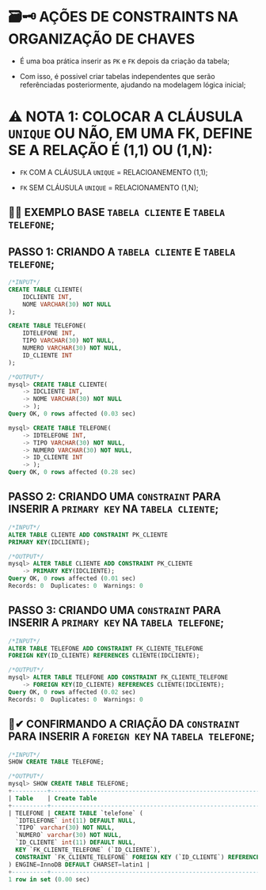 # 🗃🗝 **AÇÕES DE CONSTRAINTS NA ORGANIZAÇÃO DE CHAVES**

- É uma boa prática inserir as `PK` e `FK` depois da criação da tabela;

- Com isso, é possivel criar tabelas independentes que serão referênciadas posteriormente, ajudando na modelagem lógica inicial;

# ⚠ **NOTA 1:** COLOCAR A CLÁUSULA `UNIQUE` OU NÃO, EM UMA FK, DEFINE SE A RELAÇÃO É (1,1) OU (1,N):

- `FK` COM A CLÁUSULA `UNIQUE` = RELACIOANEMENTO (1,1);

- `FK` SEM CLÁUSULA `UNIQUE` = RELACIONAMENTO (1,N);


## 👩‍🏫 **EXEMPLO BASE** `TABELA CLIENTE` E `TABELA TELEFONE`;


## **PASSO 1:** CRIANDO A `TABELA CLIENTE` E `TABELA TELEFONE`;
```SQL
/*INPUT*/
CREATE TABLE CLIENTE(
	IDCLIENTE INT,
	NOME VARCHAR(30) NOT NULL
);

CREATE TABLE TELEFONE(
	IDTELEFONE INT,
	TIPO VARCHAR(30) NOT NULL,
	NUMERO VARCHAR(30) NOT NULL,
	ID_CLIENTE INT	
);

/*OUTPUT*/
mysql> CREATE TABLE CLIENTE(
    -> IDCLIENTE INT,
    -> NOME VARCHAR(30) NOT NULL
    -> );
Query OK, 0 rows affected (0.03 sec)

mysql> CREATE TABLE TELEFONE(
    -> IDTELEFONE INT,
    -> TIPO VARCHAR(30) NOT NULL,
    -> NUMERO VARCHAR(30) NOT NULL,
    -> ID_CLIENTE INT
    -> );
Query OK, 0 rows affected (0.28 sec)
```

## **PASSO 2:** CRIANDO UMA `CONSTRAINT` PARA INSERIR A `PRIMARY KEY` NA `TABELA CLIENTE`;
```SQL
/*INPUT*/
ALTER TABLE CLIENTE ADD CONSTRAINT PK_CLIENTE
PRIMARY KEY(IDCLIENTE);

/*OUTPUT*/
mysql> ALTER TABLE CLIENTE ADD CONSTRAINT PK_CLIENTE
    -> PRIMARY KEY(IDCLIENTE);
Query OK, 0 rows affected (0.01 sec)
Records: 0  Duplicates: 0  Warnings: 0
```

## **PASSO 3:** CRIANDO UMA `CONSTRAINT` PARA INSERIR A `PRIMARY KEY` NA `TABELA TELEFONE`;
```SQL
/*INPUT*/
ALTER TABLE TELEFONE ADD CONSTRAINT FK_CLIENTE_TELEFONE
FOREIGN KEY(ID_CLIENTE) REFERENCES CLIENTE(IDCLIENTE);

/*OUTPUT*/
mysql> ALTER TABLE TELEFONE ADD CONSTRAINT FK_CLIENTE_TELEFONE
    -> FOREIGN KEY(ID_CLIENTE) REFERENCES CLIENTE(IDCLIENTE);
Query OK, 0 rows affected (0.02 sec)
Records: 0  Duplicates: 0  Warnings: 0
```


## 🔎✔ **CONFIRMANDO A CRIAÇÃO DA `CONSTRAINT` PARA INSERIR A `FOREIGN KEY` NA `TABELA TELEFONE`;**
```SQL
/*INPUT*/
SHOW CREATE TABLE TELEFONE;

/*OUTPUT*/
mysql> SHOW CREATE TABLE TELEFONE;
+----------+---------------------------------------------------------------------------------------------------------------------------------------------------------------------------------------------------------------------------------------------------------------------------------------------------------------------------------------------------------+
| Table    | Create Table                                                                                                                                                                                                                                                                                                                                            |
+----------+---------------------------------------------------------------------------------------------------------------------------------------------------------------------------------------------------------------------------------------------------------------------------------------------------------------------------------------------------------+
| TELEFONE | CREATE TABLE `telefone` (
  `IDTELEFONE` int(11) DEFAULT NULL,
  `TIPO` varchar(30) NOT NULL,
  `NUMERO` varchar(30) NOT NULL,
  `ID_CLIENTE` int(11) DEFAULT NULL,
  KEY `FK_CLIENTE_TELEFONE` (`ID_CLIENTE`),
  CONSTRAINT `FK_CLIENTE_TELEFONE` FOREIGN KEY (`ID_CLIENTE`) REFERENCES `cliente` (`IDCLIENTE`)
) ENGINE=InnoDB DEFAULT CHARSET=latin1 |
+----------+---------------------------------------------------------------------------------------------------------------------------------------------------------------------------------------------------------------------------------------------------------------------------------------------------------------------------------------------------------+
1 row in set (0.00 sec)
```